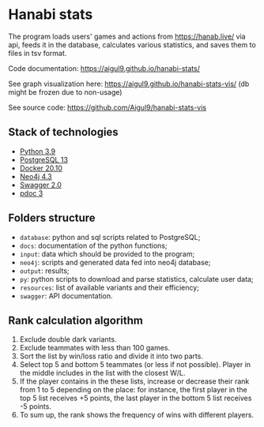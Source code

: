 # Hanabi stats

The program loads users' games and actions from https://hanab.live/ via api, feeds it in the database, calculates various statistics, and saves them to files in tsv format.

Code documentation: https://aigul9.github.io/hanabi-stats/

See graph visualization here: https://aigul9.github.io/hanabi-stats-vis/ (db might be frozen due to non-usage)

See source code: https://github.com/Aigul9/hanabi-stats-vis

## Stack of technologies
- [Python 3.9](https://www.python.org/)
- [PostgreSQL 13](https://www.postgresql.org/)
- [Docker 20.10](https://www.docker.com/)
- [Neo4j 4.3](https://neo4j.com/)
- [Swagger 2.0](https://swagger.io/)
- [pdoc 3](https://pdoc3.github.io/pdoc/)

## Folders structure
- ```database```: python and sql scripts related to PostgreSQL;
- ```docs```: documentation of the python functions;
- ```input```: data which should be provided to the program;
- ```neo4j```: scripts and generated data fed into neo4j database;
- ```output```: results;
- ```py```: python scripts to download and parse statistics, calculate user data;
- ```resources```: list of available variants and their efficiency;
- ```swagger```: API documentation.

## Rank calculation algorithm
1. Exclude double dark variants.
2. Exclude teammates with less than 100 games.
3. Sort the list by win/loss ratio and divide it into two parts.
4. Select top 5 and bottom 5 teammates (or less if not possible). Player in the middle includes in the list with the closest W/L.
5. If the player contains in the these lists, increase or decrease their rank from 1 to 5 depending on the place: for instance, the first player in the top 5 list receives +5 points, the last player in the bottom 5 list receives -5 points.
6. To sum up, the rank shows the frequency of wins with different players.
